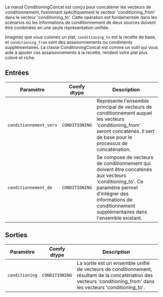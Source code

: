 Le nœud ConditioningConcat est conçu pour concaténer les vecteurs de conditionnement, fusionnant spécifiquement le vecteur 'conditioning_from' dans le vecteur 'conditioning_to'. Cette opération est fondamentale dans les scénarios où les informations de conditionnement de deux sources doivent être combinées en une seule représentation unifiée.

Imaginez que vous cuisinez un plat, `conditioning_to` est la recette de base, et `conditioning_from` sont des assaisonnements ou condiments supplémentaires. La classe ConditioningConcat est comme un outil qui vous aide à ajouter ces assaisonnements à la recette, rendant votre plat plus coloré et riche.

## Entrées

| Paramètre             | Comfy dtype        | Description |
|-----------------------|--------------------|-------------|
| `conditionnement_vers`     | `CONDITIONING`     | Représente l'ensemble principal de vecteurs de conditionnement auquel les vecteurs 'conditioning_from' seront concaténés. Il sert de base pour le processus de concaténation. |
| `conditionnement_de`   | `CONDITIONING`     | Se compose de vecteurs de conditionnement qui doivent être concaténés aux vecteurs 'conditioning_to'. Ce paramètre permet d'intégrer des informations de conditionnement supplémentaires dans l'ensemble existant. |

## Sorties

| Paramètre            | Comfy dtype        | Description |
|----------------------|--------------------|-------------|
| `conditioning`       | `CONDITIONING`     | La sortie est un ensemble unifié de vecteurs de conditionnement, résultant de la concaténation des vecteurs 'conditioning_from' dans les vecteurs 'conditioning_to'. |
